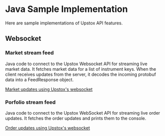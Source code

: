 # Java Sample Implementation

Here are sample implementations of Upstox API features.

## Websocket

### Market stream feed

Java code to connect to the Upstox Websocket API for streaming live market data. It fetches market data for a list of instrument keys. When the client receives updates from the server, it decodes the incoming protobuf data into a FeedResponse object.

[Market updates using Upstox's websocket](websocket/market_data/README.md)

### Porfolio stream feed

Java code to connect to the Upstox WebSocket API for streaming live order updates. It fetches the order updates and prints them to the console.

[Order updates using Upstox's websocket](websocket/order_updates/README.md)